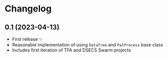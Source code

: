 # Changelog

## 0.1 (2023-04-13)

- First release ✨
- Reasonable implementation of using `DataTree` and `PalProcess` base class
- Includes first iteration of TFA and DSECS Swarm projects

